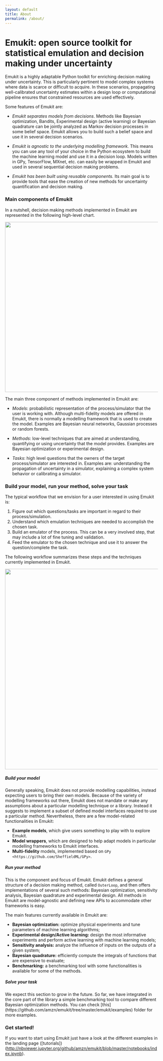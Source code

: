 ```yaml
---
layout: default
title: About
permalink: /about/
---
```


<h1>Emukit: open source toolkit for statistical emulation and decision making under uncertainty</h1>

Emukit is a highly adaptable Python toolkit for enriching decision making under uncertainty. This is 
particularly pertinent to model complex systems where data is scarce or difficult to acquire. In these scenarios, 
propagating well-calibrated uncertainty estimates within a design loop or computational 
pipeline ensures that constrained resources are used effectively.


Some features of Emukit are:

- *Emukit separates models from decisions*. Methods like Bayesian optimization, Bandits, Experimental design (active learning) or Bayesian quadrature 
can be jointly analyzed as Markov decision processes in some belief space. Emukit allows you to build such a belief space and use it 
in several decision scenarios. 

- *Emukit is agnostic to the underlying modelling framework.* This means you can use any tool of your choice in the Python ecosystem to 
build the machine learning model and use it in a decision loop. Models written in GPy, TensorFlow, MXnet, etc. can easily be
wrapped in Emukit and used in several sequential decision making problems. 

- *Emukit has been built using reusable components.* Its main goal is to provide tools that ease 
the creation of new methods for uncertainty quantification and decision making.




<h3> Main components of Emukit</h3>

In a nutshell, decision making methods implemented in Emukit are represented in the following high-level chart.


<div align="center"><img width="560" src="../images//emukit_vision.svg" />       </div>

The main three component of methods implemented in Emukit are:

* *Models*: probabilistic representation of the process/simulator that the user is working with. Although multi-fidelity models are offered in Emukit, there is normally a modelling framework that is used to create the model. Examples are Bayesian neural networks, Gaussian processes or random forests. 

* *Methods*: low-level techniques that are aimed at understanding, quantifying or using uncertainty that the model provides. Examples are Bayesian optimization or experimental design.

* *Tasks*: high level questions that the owners of the target process/simulator are interested in. Examples are: understanding the propagation of uncertainty in a simulator, explaining a complex system behavior or calibrating a simulator.

<h3> Build your model, run your method, solve your task </h3>


The typical workflow that we envision for a user interested in using Emukit is:
1. Figure out which questions/tasks are important in regard to their process/simulation.
2. Understand which emulation techniques are needed to accomplish the chosen task.
3. Build an emulator of the process. This can be a very involved step, that may include a lot of fine tuning and validation.
4. Feed the emulator to the chosen technique and use it to answer the question/complete the task. 

The following workflow summarizes these steps and the techniques currently implemented in Emukit.

<div align="center"><img width="660" src="../images//model_method_task.jpeg" />       </div>




<h5> Build your model </h5>

Generally speaking, Emukit does not provide modelling capabilities, instead expecting users to bring their own models. Because of the variety of modelling frameworks out there, Emukit does not mandate or make any assumptions about a particular modelling technique or a library. Instead it suggests to implement a subset of defined model interfaces required to use a particular method. Nevertheless, there are a few model-related functionalities in Emukit:
* **Example models**, which give users something to play with to explore Emukit.
* **Model wrappers**, which are designed to help adapt models in particular modelling frameworks to Emukit interfaces.
* **Multi-fidelity** models, implemented based on `GPy <https://github.com/SheffieldML/GPy>`.

<h5> Run your method </h5>

This is the component and focus of Emukit. Emukit defines a general structure of a decision making method, called ``OuterLoop``, and then offers implementations of several such methods: Bayesian optimization, sensitivity analysis, Bayesian quadrature and experimental design. All methods in Emukit are model-agnostic and defining new APIs to accommodate other frameworks is easy.
 
 The main features currently available in Emukit are:

* **Bayesian optimization:** optimize physical experiments and tune parameters of machine learning algorithms;
* **Experimental design/Active learning:** design the most informative experiments and perform active learning with machine learning models;
* **Sensitivity analysis:** analyze the influence of inputs on the outputs of a given system;
* **Bayesian quadrature:** efficiently compute the integrals of functions that are expensive to evaluate;
* **Benchmarking:** a benchmarking tool with some functionalities is available for some of the methods.
 
<h5> Solve your task </h5>
We expect this section to grow in the future. So far, we have integrated in the core part of the library 
 a simple benchmarking tool to compare different Bayesian optimization methods. You can check [this](https://github.com/amzn/emukit/tree/master/emukit/examples) folder for more examples.


<h3> Get started!</h3>

If you want to start using Emukit just have a look at the different examples in the landing page ([tutorials])(http://nbviewer.jupyter.org/github/amzn/emukit/blob/master/notebooks/index.ipynb).


